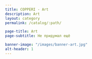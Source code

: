 ```yaml
---
title: COPPERI - Art
description: Art
layout: category
permalink: /catalog/:path/

page-title: Art
page-subtitle: Не придумал ещё

banner-image: "/images/banner-art.jpg"
alt-header: 1
---
```


